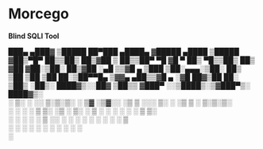 # Morcego

**Blind SQLI Tool**

 ███▄ ▄███▓ ▒█████   ██▀███   ▄████▄  ▓█████   ▄████  ▒█████      
 ▓██▒▀█▀ ██▒▒██▒  ██▒▓██ ▒ ██▒▒██▀ ▀█  ▓█   ▀  ██▒ ▀█▒▒██▒  ██▒    
 ▓██    ▓██░▒██░  ██▒▓██ ░▄█ ▒▒▓█    ▄ ▒███   ▒██░▄▄▄░▒██░  ██▒    
 ▒██    ▒██ ▒██   ██░▒██▀▀█▄  ▒▓▓▄ ▄██▒▒▓█  ▄ ░▓█  ██▓▒██   ██░    
 ▒██▒   ░██▒░ ████▓▒░░██▓ ▒██▒▒ ▓███▀ ░░▒████▒░▒▓███▀▒░ ████▓▒░    
 ░ ▒░   ░  ░░ ▒░▒░▒░ ░ ▒▓ ░▒▓░░ ░▒ ▒  ░░░ ▒░ ░ ░▒   ▒ ░ ▒░▒░▒░     
 ░  ░      ░  ░ ▒ ▒░   ░▒ ░ ▒░  ░  ▒    ░ ░  ░  ░   ░   ░ ▒ ▒░     
 ░      ░   ░ ░ ░ ▒    ░░   ░ ░           ░   ░ ░   ░ ░ ░ ░ ▒      
        ░       ░ ░     ░     ░ ░         ░  ░      ░     ░ ░      
				                             ░   
